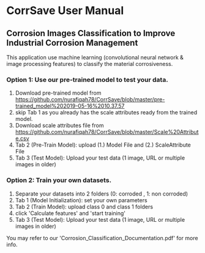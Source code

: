 # CorrSave User Manual
## Corrosion Images Classification to Improve Industrial Corrosion Management
This application use machine learning (convolutional neural network & image processing features) to classify the material corrosiveness.

### Option 1: Use our pre-trained model to test your data.
1. Download pre-trained model from https://github.com/nurafiqah78/CorrSave/blob/master/pre-trained_model%202019-05-16%2010.37.57
2. skip Tab 1 as you already has the scale attributes ready from the trained model.
3. Download scale attributes file from https://github.com/nurafiqah78/CorrSave/blob/master/Scale%20Attribute.csv
4. Tab 2 (Pre-Train Model): upload (1.) Model File and (2.) ScaleAttribute File
5. Tab 3 (Test Model): Upload your test data (1 image, URL or multiple images in older)

### Option 2: Train your own datasets.
1. Separate your datasets into 2 folders (0: corroded , 1: non corroded)
2. Tab 1 (Model Initialization): set your own parameters
3. Tab 2 (Train Model): upload class 0 and class 1 folders
4. click 'Calculate features' and 'start training'
5. Tab 3 (Test Model): Upload your test data (1 image, URL or multiple images in older)

You may refer to our 'Corrosion_Classification_Documentation.pdf' for more info.

